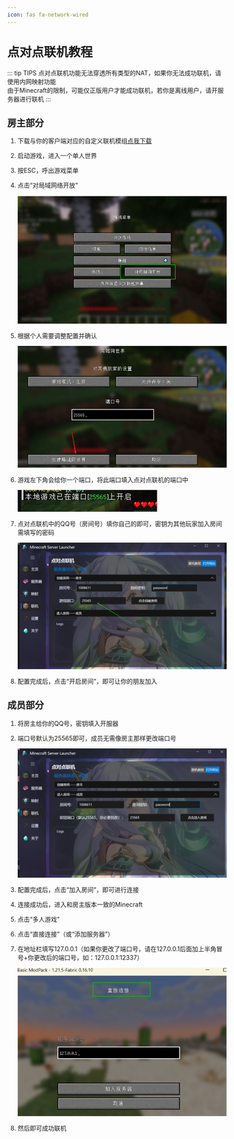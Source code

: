 ```yaml
---
icon: fas fa-network-wired
---
```

# 点对点联机教程

::: tip TIPS
点对点联机功能无法穿透所有类型的NAT，如果你无法成功联机，请使用内网映射功能  
由于Minecraft的限制，可能仅正版用户才能成功联机，若你是离线用户，请开服务器进行联机
:::

## 房主部分

1. 下载与你的客户端对应的自定义联机模组[点我下载](https://www.mcmod.cn/class/2754.html#:~:text=非专用服务器联机游戏)

2. 启动游戏，进入一个单人世界

3. 按ESC，呼出游戏菜单

4. 点击“对局域网络开放”

   ![image-20250524224808101](./assets/image-20250524224808101.png)

5. 根据个人需要调整配置并确认

   ![image-20250524224831693](./assets/image-20250524224831693.png)

6. 游戏左下角会给你一个端口，将此端口填入点对点联机的端口中

   ![image-20250524224843877](./assets/image-20250524224843877.png)

7. 点对点联机中的QQ号（房间号）填你自己的即可，密钥为其他玩家加入房间需填写的密码

   ![image-20250524224933038](./assets/image-20250524224933038.png)

8. 配置完成后，点击“开启房间”，即可让你的朋友加入

## 成员部分

1. 将房主给你的QQ号，密钥填入开服器

2. 端口号默认为25565即可，成员无需像房主那样更改端口号

   ![image-20250524225015274](./assets/image-20250524225015274.png)

3. 配置完成后，点击“加入房间”，即可进行连接

4. 连接成功后，进入和房主版本一致的Minecraft

5. 点击“多人游戏”

6. 点击“直接连接”（或“添加服务器”）

7. 在地址栏填写127.0.0.1（如果你更改了端口号，请在127.0.0.1后面加上半角冒号+你更改后的端口号，如：127.0.0.1:12337）

   ![image-20250524225048448](./assets/image-20250524225048448.png)

8. 然后即可成功联机